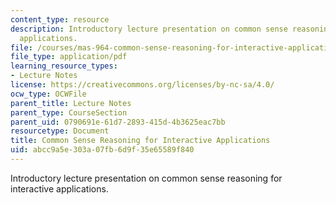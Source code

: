 ```yaml
---
content_type: resource
description: Introductory lecture presentation on common sense reasoning for interactive
  applications.
file: /courses/mas-964-common-sense-reasoning-for-interactive-applications-fall-2002/abcc9a5e303a07fb6d9f35e65589f840_lec_noter_henry_1.pdf
file_type: application/pdf
learning_resource_types:
- Lecture Notes
license: https://creativecommons.org/licenses/by-nc-sa/4.0/
ocw_type: OCWFile
parent_title: Lecture Notes
parent_type: CourseSection
parent_uid: 0790691e-61d7-2893-415d-4b3625eac7bb
resourcetype: Document
title: Common Sense Reasoning for Interactive Applications
uid: abcc9a5e-303a-07fb-6d9f-35e65589f840
---
```

Introductory lecture presentation on common sense reasoning for interactive applications.
